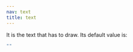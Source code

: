 ```yaml
---
nav: text
title: text
---
```


It is the text that has to draw. Its default value is:

```javascript
""
```
